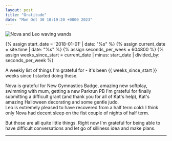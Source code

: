 ```yaml
---
layout: post
title: "Gratitude"
date: "Mon Oct 30 10:19:20 +0000 2023"
---
```


![Nova and Leo waving wands](/assets/images/Kidswithwands.png)

{% assign start_date = '2018-01-01' | date: "%s" %}
{% assign current_date = site.time | date: "%s" %}
{% assign seconds_per_week = 604800 %}
{% assign weeks_since_start = current_date | minus: start_date | divided_by: seconds_per_week %}

A weekly list of things I'm grateful for - it's been {{ weeks_since_start }} weeks since I started doing these. 

Nova is grateful for New Gymnastics Badge, amazing new softplay, swimming with mum, getting a new Parkrun PB
I'm grateful for finally submitting a difficult grant (and thank you for all of Kat's help), Kat's amazing Halloween decorating and some gentle judo.  
Leo is extremely pleased to have recovered from a half term cold: I think only Nova had decent sleep on the fist couple of nights of half term. 

But those are all quite little things.  Right now I'm grateful for being able to have difficult conversations and let go of silliness idea and make plans.  

--- 

